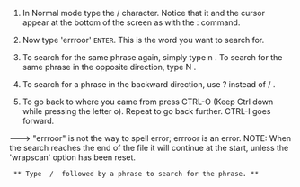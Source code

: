   1. In Normal mode type the  /  character.  Notice that it and the cursor appear at the bottom of the screen as with the  :	command.

  2. Now type 'errroor' `ENTER`.  This is the word you want to search for.

  3. To search for the same phrase again, simply type  n .
     To search for the same phrase in the opposite direction, type  N .

  4. To search for a phrase in the backward direction, use  ?  instead of  / .

  5. To go back to where you came from press  CTRL-O  (Keep Ctrl down while pressing the letter o). Repeat to go back further.  CTRL-I goes forward.

--->  "errroor" is not the way to spell error;  errroor is an error.
NOTE: When the search reaches the end of the file it will continue at the
      start, unless the 'wrapscan' option has been reset.

     ** Type  /  followed by a phrase to search for the phrase. **
